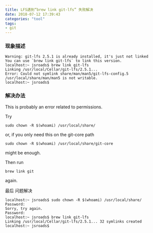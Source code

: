 ```yaml
---
title: LFS遇到“brew link git-lfs” 失败解决
date: 2018-07-12 17:39:43
categories: "tool"
tags:
- git
---
```


### 现象描述

```
Warning: git-lfs 2.5.1 is already installed, it's just not linked
You can use `brew link git-lfs` to link this version.
localhost:~ jsroads$ brew link git-lfs
Linking /usr/local/Cellar/git-lfs/2.5.1...
Error: Could not symlink share/man/man5/git-lfs-config.5
/usr/local/share/man/man5 is not writable.
localhost:~ jsroads$
```

<!-- more -->

### 解决办法

This is probably an error related to permissions.

Try

```
sudo chown -R $(whoami) /usr/local/share/
```

or, if you only need this on the git-core path

```
sudo chown -R $(whoami) /usr/local/share/git-core 
```

might be enough.

Then run

```
brew link git
```

again.



最后 问题解决

```
localhost:~ jsroads$ sudo chown -R $(whoami) /usr/local/share/
Password:
Sorry, try again.
Password:
localhost:~ jsroads$ brew link git-lfs
Linking /usr/local/Cellar/git-lfs/2.5.1... 32 symlinks created
localhost:~ jsroads$

```


